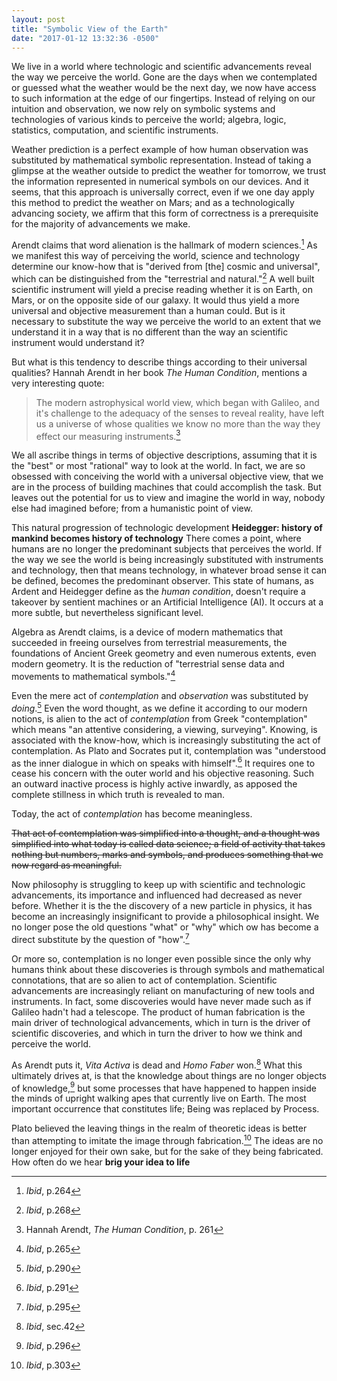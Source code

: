 ```yaml
---
layout: post
title: "Symbolic View of the Earth"
date: "2017-01-12 13:32:36 -0500"
---
```


We live in a world where technologic and scientific advancements reveal the way we perceive the world. Gone are the days when we contemplated or guessed what the weather would be the next day, we now have access to such information at the edge of our fingertips. Instead of relying on our intuition and observation, we now rely on symbolic systems and technologies of various kinds to perceive the world; algebra, logic, statistics, computation, and scientific instruments.

Weather prediction is a perfect example of how human observation was substituted by mathematical symbolic representation. Instead of taking a glimpse at the weather outside to predict the weather for tomorrow, we trust the information represented in numerical symbols on our devices. And it seems, that this approach is universally correct, even if we one day apply this method to predict the weather on Mars; and as a technologically advancing society, we affirm that this form of correctness is a prerequisite for the majority of advancements we make.

Arendt claims that word alienation is the hallmark of modern sciences.[^c2f10daf] As we manifest this way of perceiving the world, science and technology determine our know-how that is "derived from [the] cosmic and universal", which can be distinguished from the "terrestrial and natural."[^d2c33aab] A well built scientific instrument will yield a precise reading whether it is on Earth, on Mars, or on the opposite side of our galaxy. It would thus yield a more universal and objective measurement than a human could. But is it necessary to substitute the way we perceive the world to an extent that we understand it in a way that is no different than the way an scientific instrument would understand it?

But what is this tendency to describe things according to their universal qualities? Hannah Arendt in her book *The Human Condition*, mentions a very interesting quote:

> The modern astrophysical world view, which began with Galileo, and it's challenge to the adequacy of the senses to reveal reality, have left us a universe of whose qualities we know no more than the way they effect our measuring instruments.[^10db5f0c]

We all ascribe things in terms of objective descriptions, assuming that it is the "best" or most "rational" way to look at the world. In fact, we are so obsessed with conceiving the world with a universal objective view, that we are in the process of building machines that could accomplish the task. But leaves out the potential for us to view and imagine the world in way, nobody else had imagined before; from a humanistic point of view.

This natural progression of technologic development
**Heidegger: history of mankind becomes history of technology** There comes a point, where humans are no longer the predominant subjects that perceives the world. If the way we see the world is being increasingly substituted with instruments and technology, then that means technology, in whatever broad sense it can be defined, becomes the predominant observer. This state of humans, as Ardent and Heidegger define as the *human condition*, doesn't require a takeover by sentient machines or an Artificial Intelligence (AI). It occurs at a more subtle, but nevertheless significant level.

Algebra as Arendt claims, is a device of modern mathematics that succeeded in freeing ourselves from terrestrial measurements, the foundations of Ancient Greek geometry and even numerous extents, even modern geometry. It is the reduction of "terrestrial sense data and movements to mathematical symbols."[^244cba7e]

Even the mere act of *contemplation* and *observation* was substituted by *doing*.[^bad2a1b8] Even the word thought, as we define it according to our modern notions, is alien to the act of *contemplation* from Greek "contemplation" which means "an attentive considering, a viewing, surveying". Knowing, is associated with the know-how, which is increasingly substituting the act of contemplation. As Plato and Socrates put it, contemplation was "understood as the inner dialogue in which on speaks with himself".[^4bd4172f] It requires one to cease his concern with the outer world and his objective reasoning. Such an outward inactive process is highly active inwardly, as apposed the complete stillness in which truth is revealed to man.

Today, the act of *contemplation* has become meaningless.

~~That act of contemplation was simplified into a thought, and a thought was simplified into what today is called data science; a field of activity that takes nothing but numbers, marks and symbols, and produces something that we now regard as meaningful.~~

Now philosophy is struggling to keep up with scientific and technologic advancements, its importance and influenced had decreased as never before. Whether it is the the discovery of a new particle in physics, it has become an increasingly insignificant to provide a philosophical insight. We no longer pose the old questions "what" or "why" which  ow has become a direct substitute by the question of "how".[^b83ed4e9]

Or more so, contemplation is no longer  even possible since the only why humans think about these discoveries is through symbols and mathematical connotations, that are so alien to act of contemplation. Scientific advancements are increasingly reliant on manufacturing of new tools and instruments. In fact, some discoveries would have never made such as if Galileo hadn't had a telescope. The product of human fabrication is the main driver of technological advancements, which in turn is the driver of scientific discoveries, and which in turn the driver to how we think and perceive the world.

As Arendt puts it, *Vita Activa* is dead and *Homo Faber* won.[^9b452d98] What this ultimately drives at, is that the knowledge about things are no longer objects of knowledge,[^8fc48ca7] but some processes that have happened to happen inside the minds of upright walking apes that currently live on Earth. The most important occurrence that constitutes life; Being was replaced by Process.

Plato believed the leaving things in the realm of theoretic ideas is better than attempting to imitate the image through fabrication.[^e0976831] The ideas are no longer enjoyed for their own sake, but for the sake of they being fabricated. How often do we hear **brig your idea to life**

[^10db5f0c]: Hannah Arendt, *The Human Condition*, p. 261
[^d2c33aab]: *Ibid*, p.268
[^c2f10daf]: *Ibid*, p.264
[^244cba7e]: *Ibid*, p.265
[^4bd4172f]: *Ibid*, p.291
[^bad2a1b8]: *Ibid*, p.290
[^b83ed4e9]: *Ibid*, p.295
[^8fc48ca7]: *Ibid*, p.296
[^9b452d98]: *Ibid*, sec.42
[^e0976831]: *Ibid*, p.303
